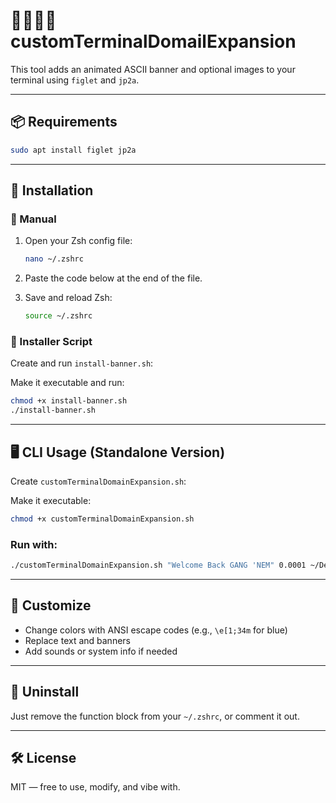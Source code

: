 # 🧿🌀🌌🧠 customTerminalDomailExpansion

This tool adds an animated ASCII banner and optional images to your terminal using `figlet` and `jp2a`.

---

## 📦 Requirements

```bash
sudo apt install figlet jp2a
```

---

## 📂 Installation

### 🔧 Manual

1. Open your Zsh config file:
   ```bash
   nano ~/.zshrc
   ```

2. Paste the code below at the end of the file.

3. Save and reload Zsh:
   ```bash
   source ~/.zshrc
   ```

### 📜 Installer Script

Create and run `install-banner.sh`:



Make it executable and run:

```bash
chmod +x install-banner.sh
./install-banner.sh
```

---

## 🖥️ CLI Usage (Standalone Version)

Create `customTerminalDomainExpansion.sh`:



Make it executable:

```bash
chmod +x customTerminalDomainExpansion.sh
```

### Run with:
```bash
./customTerminalDomainExpansion.sh "Welcome Back GANG 'NEM" 0.0001 ~/Desktop/banner.jpg ~/Desktop/banner2.jpg
```

---

## 📸 Customize
- Change colors with ANSI escape codes (e.g., `\e[1;34m` for blue)
- Replace text and banners
- Add sounds or system info if needed

---

## 🧼 Uninstall

Just remove the function block from your `~/.zshrc`, or comment it out.

---

## 🛠️ License
MIT — free to use, modify, and vibe with.
